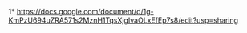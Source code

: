 1* https://docs.google.com/document/d/1g-KmPzU694uZRA571s2MznH1TqsXjgIvaOLxEfEp7s8/edit?usp=sharing
